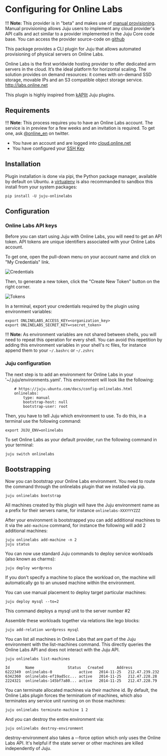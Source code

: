 # Configuring for Online Labs

!!! **Note:** This provider is in "beta"
and makes use of [manual provisioning](config-manual.html). Manual provisioning
allows Juju users to implement any cloud provider's API calls and act similar to
a provider implemented in the Juju Core code base.
You can access the provider source-code on [github](https://github.com/online-labs/juju-onlinelabs)

This package provides a CLI plugin for Juju that allows automated
provisioning of physical servers on Online Labs.

Online Labs is the first worldwide hosting provider to offer dedicated arm servers in the cloud.
It’s the ideal platform for horizontal scaling.
The solution provides on demand resources: it comes with on-demand SSD storage, movable IPs and an S3 compatible object storage service.
http://labs.online.net

This plugin is highly inspired from [kAPIlt](https://github.com/kAPIlt) Juju plugins.

## Requirements

!!! **Note:** This process requires you to have an Online Labs account.
The service is in preview for a few weeks and an invitation is required.
To get one, ask [@online_en](http://twitter.com/online_en) on twitter.

- You have an account and are logged into [cloud.online.net](https://cloud.online.net)
- You have configured your [SSH Key](https://doc.cloud.online.net/howto/ssh_keys.html)


## Installation

Plugin installation is done via pipi, the Python package manager, available by default on Ubuntu.
a [virtualenv](http://virtualenv.readthedocs.org/en/latest/index.html) is also recommanded to sandbox this install from your system packages:

```
pip install -U juju-onlinelabs
```

## Configuration

### Online Labs API keys

Before you can start using Juju with Online Labs, you will need to get an API token.
API tokens are unique identifiers associated with your Online Labs account.

To get one, open the pull-down menu on your account name and click on "My Credentials" link.

![Credentials](http://i.imgur.com/3rZpnTJ.png)

Then, to generate a new token, click the "Create New Token" button on the right corner.

![Tokens](http://i.imgur.com/cJcnO9S.png)

In a terminal, export your credentials required by the plugin using environment variables:

```
export ONLINELABS_ACCESS_KEY=<organization_key>
export ONLINELABS_SECRET_KEY=<secret_token>
```

!!! **Note:** As environment variables are not shared between shells, you will need to repeat this operation for every shell.
You can avoid this repetition by adding this environment variables in your shell's rc files, for instance append them to your `~/.bashrc` or `~/.zshrc`

### Juju configuration

The next step is to add an environment for Online Labs in your '~/.juju/environments.yaml'. This environment will look like the following:

```
    # https://juju.ubuntu.com/docs/config-onlinelabs.html
    onlinelabs:
        type: manual
        bootstrap-host: null
        bootstrap-user: root
```

Then, you have to tell Juju which environment to use.
To do this, in a terminal use the following command:

```
export JUJU_ENV=onlinelabs
```

To set Online Labs as your default provider, run the following command in your terminal:

```
juju switch onlinelabs
```

## Bootstrapping

Now you can bootstrap your Online Labs environment.
You need to route the command through the onlinelabs plugin that we installed via pip.

```
juju onlinelabs bootstrap
```

All machines created by this plugin will have the Juju environment
name as a prefix for their servers name, for instance `onlinelabs-XXXYYYZZZ`

After your environment is bootstrapped you can add additional machines
to it via the `add-machine` command, for instance the following will
add 2 additional machines:

```
juju onlinelabs add-machine -n 2
juju status
```

You can now use standard Juju commands to deploy service workloads (also known as charms):

```
juju deploy wordpress
```

If you don't specify a machine to place the workload on, the machine
will automatically go to an unused machine within the environment.

You can use manual placement to deploy target particular machines:

```
juju deploy mysql --to=2
```

This command deploys a mysql unit to the server number #2

Assemble these workloads together via relations like lego blocks:

```
juju add-relation wordpress mysql
```

You can list all machines in Online Labs that are part of the Juju
environment with the list-machines command. This directly queries the Online
Labs API and does not interact with the Juju API.

```
juju onlinelabs list-machines

Id       Name               Status   Created      Address
6222349  onlinelabs-0            active   2014-11-25   212.47.239.232
6342360  onlinelabs-ef19ad5cc... active   2014-11-25   212.47.228.28
2224321  onlinelabs-145bf7a80... active   2014-11-25   212.47.228.79
```

You can terminate allocated machines via their machine id. By default, the
Online Labs plugin forces the terminatiom of machines, which also terminates any service unit running on on those machines:

```
juju onlinelabs terminate-machine 1 2
```

And you can destroy the entire environment via:

```
juju onlinelabs destroy-environment
```

destroy-environment also takes a --force option which only uses the
Online Labs API. It's helpful if the state server or other machines are
killed independently of Juju.

